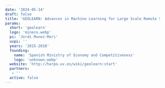 ```yaml
---
date: '2024-05-14'
draft: false
title: 'GEOLEARN: Advances in Machine Learning for Large Scale Remote Sensing Data Processing'
params:
  short: 'geolearn'
  logo: 'mineco.webp'
  pi: 'Jordi Munoz-Mari'
  uvpi: ''
  years: '2015-2018'
  founding: 
    name: 'Spanish Ministry of Economy and Competitiveness'
    logo: 'unknown.webp'
  website: 'http://harpo.uv.es/wiki/geolearn:start'
  partners: 
   - '' 
  active: false
---
```

